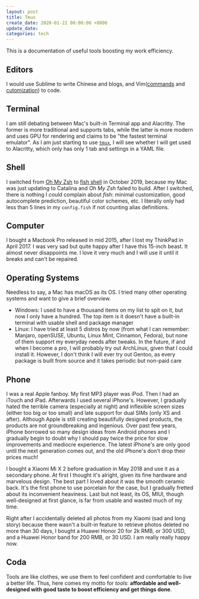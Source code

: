 ```yaml
---
layout: post
title: Tmux
create_date: 2020-01-22 00:00:00 +0800
update_date:
categories: tech
---
```


This is a documentation of useful tools boosting my work efficiency.

## Editors

I would use Sublime to write Chinese and blogs, and Vim([commands](https://franklinqin0.me/Vim-commands) and [cutomization](https://franklinqin0.me/Vim-customize)) to code.

## Terminal

I am still debating between Mac's built-in Terminal app and Alacritty. The former is more traditional and supports tabs, while the latter is more modern and uses GPU for rendering and claims to be "the fastest terminal emulator". As I am just starting to use [`tmux`](https://franklinqin0.me/Tmux), I will see whether I will get used to Alacritty, which only has only 1 tab and settings in a YAML file.

## Shell

I switched from [Oh My Zsh](https://github.com/ohmyzsh/ohmyzsh) to [fish shell](https://github.com/fish-shell/fish-shell) in October 2019, because my Mac was just updating to Catalina and *Oh My Zsh* failed to build. After I switched, there is nothing I could complain about *fish*: minimal customization, good autocomplete prediction, beautiful color schemes, etc. I literally only had less than 5 lines in my `config.fish` if not counting alias definitions.

## Computer

I bought a Macbook Pro released in mid 2015, after I lost my ThinkPad in April 2017. I was very sad but quite happy after I have this 15-inch beast. It almost never disappoints me. I love it very much and I will use it until it breaks and can't be repaired.

## Operating Systems

Needless to say, a Mac has macOS as its OS. I tried many other operating systems and want to give a brief overview.

- Windows: I used to have a thousand items on my list to spit on it, but now I only have a hundred. The top item is it doesn't have a built-in terminal with usable shell and package manager
- Linux: I have tried at least 5 distros by now (from what I can remember: Manjaro, openSUSE, Ubuntu, Linux Mint, Cinnamon, Fedora), but none of them support my everyday needs after tweaks. In the future, if and when I become a pro, I will probably try out ArchLinux, given that I could install it. However, I don't think I will ever try out Gentoo, as every package is built from source and it takes periodic but non-paid care

## Phone

I was a real Apple fanboy. My first MP3 player was iPod. Then I had an iTouch and iPad. Afterwards I used several iPhone's. However, I gradually hated the terrible camera (especially at night) and inflexible screen sizes (either too big or too small) and late support for dual SIMs (only XS and after). Although Apple is still creating beautifully designed products, the products are not groundbreaking and ingenious. Over past few years, iPhone borrowed so many design ideas from Android phones and I gradually begin to doubt why I should pay twice the price for slow improvements and mediocre experience. The latest iPhone's are only good until the next generation comes out, and the old iPhone's don't drop their prices much!

I bought a Xiaomi Mi X 2 before graduation in May 2018 and use it as a secondary phone. At first I thought it's alright, given its fine hardware and marvelous design. The best part I loved about it was the smooth ceramic back. It's the first phone to use porcelain for the case, but I gradually fretted about its inconvenient heaviness. Last but not least, its OS, MIUI, though well-designed at first glance, is far from usable and wasted much of my time.

Right after I accidentally deleted all photos from my Xiaomi (sad and long story) because there wasn't a built-in feature to retrieve photos deleted no more than 30 days, I bought a Huawei Honor 20 for 2k RMB, or 300 USD, and a Huawei Honor band for 200 RMB, or 30 USD. I am really really happy now.

## Coda

Tools are like clothes, we use them to feel confident and comfortable to live a better life. Thus, here comes my motto for *tools*: **affordable and well-designed with good taste to boost efficiency and get things done**.
